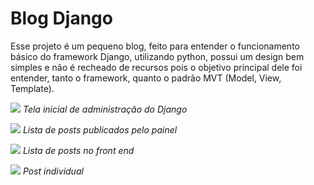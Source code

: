 # Blog Django
Esse projeto é um pequeno blog, feito para entender o funcionamento básico do framework Django, utilizando python, possui um design bem simples e não é recheado de recursos pois o objetivo principal dele foi entender, tanto o framework, quanto o padrão MVT (Model, View, Template).

![](https://i.imgur.com/Sp7yXKf.png)
*Tela inicial de administração do Django*

![](https://i.imgur.com/1YAqM4X.png)
*Lista de posts publicados pelo painel*

![](https://i.imgur.com/AvLVRdk.png)
*Lista de posts no front end*

![](https://i.imgur.com/DDYt4cf.png)
*Post individual*